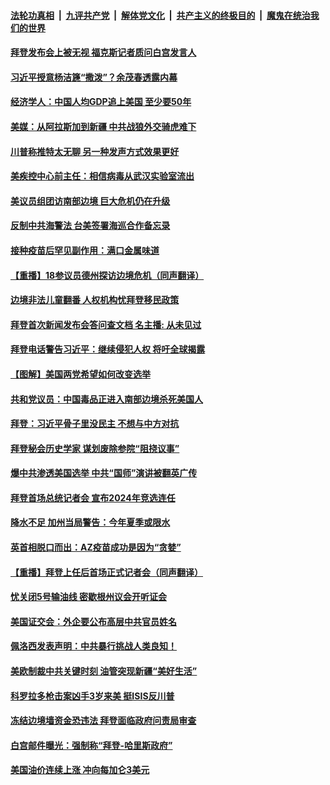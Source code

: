 

####  [法轮功真相](../../../../basic/blob/master/README.md?t=03272201) &nbsp;|&nbsp; [九评共产党](../../../../9ping.md/blob/master/README.md?t=03272201) &nbsp;|&nbsp; [解体党文化](../../../../jtdwh.md/blob/master/README.md?t=03272201)  &nbsp;|&nbsp; [共产主义的终极目的](../../../../gczydzjmd.md/blob/master/README.md?t=03272201) &nbsp;|&nbsp; [魔鬼在统治我们的世界](../../../../mgztzwmdsj.md/blob/master/README.md?t=03272201) 

#### [拜登发布会上被无视 福克斯记者质问白宫发言人](../pages/prog203/a103082888.md?t=03272201) 

#### [习近平授意杨洁篪“撒泼”？余茂春透露内幕](../pages/prog203/a103082837.md?t=03272201) 

#### [经济学人：中国人均GDP追上美国 至少要50年](../pages/prog203/a103082728.md?t=03272201) 

#### [美媒：从阿拉斯加到新疆 中共战狼外交骑虎难下](../pages/prog203/a103082651.md?t=03272201) 

#### [川普称推特太无聊 另一种发声方式效果更好](../pages/prog203/a103082596.md?t=03272201) 

#### [美疾控中心前主任：相信病毒从武汉实验室流出](../pages/prog203/a103082390.md?t=03272201) 

#### [美议员组团访南部边境 巨大危机仍在升级](../pages/prog203/a103082445.md?t=03272201) 

#### [反制中共海警法 台美签署海巡合作备忘录](../pages/prog203/a103082394.md?t=03272201) 

#### [接种疫苗后罕见副作用：满口金属味道](../pages/prog203/a103082160.md?t=03272201) 

#### [【重播】18参议员德州探访边境危机（同声翻译）](../pages/prog203/a103082311.md?t=03272201) 

#### [边境非法儿童翻番 人权机构忧拜登移民政策](../pages/prog203/a103082265.md?t=03272201) 

#### [拜登首次新闻发布会答问查文档 名主播: 从未见过](../pages/prog203/a103082157.md?t=03272201) 

#### [拜登电话警告习近平：继续侵犯人权 将吁全球揭露](../pages/prog203/a103081858.md?t=03272201) 

#### [【图解】美国两党希望如何改变选举](../pages/prog203/a103081754.md?t=03272201) 

#### [共和党议员：中国毒品正进入南部边境杀死美国人](../pages/prog203/a103081369.md?t=03272201) 

#### [拜登：习近平骨子里没民主 不想与中方对抗](../pages/prog203/a103081792.md?t=03272201) 

#### [拜登秘会历史学家 谋划废除参院“阻挠议事”](../pages/prog203/a103081364.md?t=03272201) 

#### [爆中共渗透美国选举 中共“国师”演讲被翻英广传](../pages/prog203/a103081723.md?t=03272201) 

#### [拜登首场总统记者会 宣布2024年竞选连任](../pages/prog203/a103081707.md?t=03272201) 

#### [降水不足 加州当局警告：今年夏季或限水](../pages/prog203/a103081644.md?t=03272201) 

#### [英首相脱口而出：AZ疫苗成功是因为“贪婪”](../pages/prog203/a103081590.md?t=03272201) 

#### [【重播】拜登上任后首场正式记者会（同声翻译）](../pages/prog203/a103081546.md?t=03272201) 

#### [忧关闭5号输油线 密歇根州议会开听证会](../pages/prog203/a103081478.md?t=03272201) 

#### [美国证交会：外企要公布高层中共官员姓名](../pages/prog203/a103081449.md?t=03272201) 

#### [佩洛西发表声明：中共暴行挑战人类良知！](../pages/prog203/a103081208.md?t=03272201) 

#### [美欧制裁中共关键时刻 油管突现新疆“美好生活”](../pages/prog203/a103080979.md?t=03272201) 

#### [科罗拉多枪击案凶手3岁来美 挺ISIS反川普](../pages/prog203/a103080540.md?t=03272201) 

#### [冻结边境墙资金恐违法 拜登面临政府问责局审查](../pages/prog203/a103080555.md?t=03272201) 

#### [白宫邮件曝光：强制称“拜登-哈里斯政府”](../pages/prog203/a103080796.md?t=03272201) 

#### [美国油价连续上涨 冲向每加仑3美元](../pages/prog203/a103080805.md?t=03272201) 

